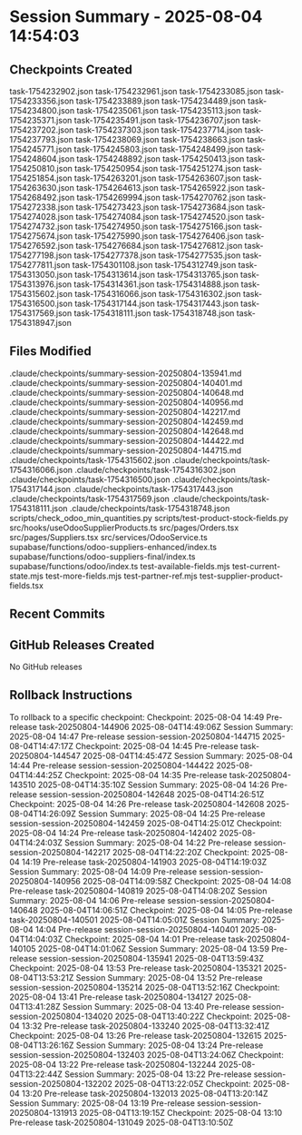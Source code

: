 # Session Summary - 2025-08-04 14:54:03

## Checkpoints Created
task-1754232902.json
task-1754232961.json
task-1754233085.json
task-1754233356.json
task-1754233889.json
task-1754234489.json
task-1754234800.json
task-1754235061.json
task-1754235113.json
task-1754235371.json
task-1754235491.json
task-1754236707.json
task-1754237202.json
task-1754237303.json
task-1754237714.json
task-1754237793.json
task-1754238069.json
task-1754238663.json
task-1754245771.json
task-1754245803.json
task-1754248499.json
task-1754248604.json
task-1754248892.json
task-1754250413.json
task-1754250810.json
task-1754250954.json
task-1754251274.json
task-1754251854.json
task-1754263201.json
task-1754263607.json
task-1754263630.json
task-1754264613.json
task-1754265922.json
task-1754268492.json
task-1754269994.json
task-1754270762.json
task-1754272338.json
task-1754273423.json
task-1754273684.json
task-1754274028.json
task-1754274084.json
task-1754274520.json
task-1754274732.json
task-1754274950.json
task-1754275166.json
task-1754275674.json
task-1754275990.json
task-1754276406.json
task-1754276592.json
task-1754276684.json
task-1754276812.json
task-1754277198.json
task-1754277378.json
task-1754277535.json
task-1754277811.json
task-1754301108.json
task-1754312749.json
task-1754313050.json
task-1754313614.json
task-1754313765.json
task-1754313976.json
task-1754314361.json
task-1754314888.json
task-1754315602.json
task-1754316066.json
task-1754316302.json
task-1754316500.json
task-1754317144.json
task-1754317443.json
task-1754317569.json
task-1754318111.json
task-1754318748.json
task-1754318947.json

## Files Modified
.claude/checkpoints/summary-session-20250804-135941.md
.claude/checkpoints/summary-session-20250804-140401.md
.claude/checkpoints/summary-session-20250804-140648.md
.claude/checkpoints/summary-session-20250804-140956.md
.claude/checkpoints/summary-session-20250804-142217.md
.claude/checkpoints/summary-session-20250804-142459.md
.claude/checkpoints/summary-session-20250804-142648.md
.claude/checkpoints/summary-session-20250804-144422.md
.claude/checkpoints/summary-session-20250804-144715.md
.claude/checkpoints/task-1754315602.json
.claude/checkpoints/task-1754316066.json
.claude/checkpoints/task-1754316302.json
.claude/checkpoints/task-1754316500.json
.claude/checkpoints/task-1754317144.json
.claude/checkpoints/task-1754317443.json
.claude/checkpoints/task-1754317569.json
.claude/checkpoints/task-1754318111.json
.claude/checkpoints/task-1754318748.json
scripts/check_odoo_min_quantities.py
scripts/test-product-stock-fields.py
src/hooks/useOdooSupplierProducts.ts
src/pages/Orders.tsx
src/pages/Suppliers.tsx
src/services/OdooService.ts
supabase/functions/odoo-suppliers-enhanced/index.ts
supabase/functions/odoo-suppliers-final/index.ts
supabase/functions/odoo/index.ts
test-available-fields.mjs
test-current-state.mjs
test-more-fields.mjs
test-partner-ref.mjs
test-supplier-product-fields.tsx

## Recent Commits


## GitHub Releases Created
No GitHub releases

## Rollback Instructions
To rollback to a specific checkpoint:
Checkpoint: 2025-08-04 14:49	Pre-release	task-20250804-144906	2025-08-04T14:49:06Z
Session Summary: 2025-08-04 14:47	Pre-release	session-session-20250804-144715	2025-08-04T14:47:17Z
Checkpoint: 2025-08-04 14:45	Pre-release	task-20250804-144547	2025-08-04T14:45:47Z
Session Summary: 2025-08-04 14:44	Pre-release	session-session-20250804-144422	2025-08-04T14:44:25Z
Checkpoint: 2025-08-04 14:35	Pre-release	task-20250804-143510	2025-08-04T14:35:10Z
Session Summary: 2025-08-04 14:26	Pre-release	session-session-20250804-142648	2025-08-04T14:26:51Z
Checkpoint: 2025-08-04 14:26	Pre-release	task-20250804-142608	2025-08-04T14:26:09Z
Session Summary: 2025-08-04 14:25	Pre-release	session-session-20250804-142459	2025-08-04T14:25:01Z
Checkpoint: 2025-08-04 14:24	Pre-release	task-20250804-142402	2025-08-04T14:24:03Z
Session Summary: 2025-08-04 14:22	Pre-release	session-session-20250804-142217	2025-08-04T14:22:20Z
Checkpoint: 2025-08-04 14:19	Pre-release	task-20250804-141903	2025-08-04T14:19:03Z
Session Summary: 2025-08-04 14:09	Pre-release	session-session-20250804-140956	2025-08-04T14:09:58Z
Checkpoint: 2025-08-04 14:08	Pre-release	task-20250804-140819	2025-08-04T14:08:20Z
Session Summary: 2025-08-04 14:06	Pre-release	session-session-20250804-140648	2025-08-04T14:06:51Z
Checkpoint: 2025-08-04 14:05	Pre-release	task-20250804-140501	2025-08-04T14:05:01Z
Session Summary: 2025-08-04 14:04	Pre-release	session-session-20250804-140401	2025-08-04T14:04:03Z
Checkpoint: 2025-08-04 14:01	Pre-release	task-20250804-140105	2025-08-04T14:01:06Z
Session Summary: 2025-08-04 13:59	Pre-release	session-session-20250804-135941	2025-08-04T13:59:43Z
Checkpoint: 2025-08-04 13:53	Pre-release	task-20250804-135321	2025-08-04T13:53:21Z
Session Summary: 2025-08-04 13:52	Pre-release	session-session-20250804-135214	2025-08-04T13:52:16Z
Checkpoint: 2025-08-04 13:41	Pre-release	task-20250804-134127	2025-08-04T13:41:28Z
Session Summary: 2025-08-04 13:40	Pre-release	session-session-20250804-134020	2025-08-04T13:40:22Z
Checkpoint: 2025-08-04 13:32	Pre-release	task-20250804-133240	2025-08-04T13:32:41Z
Checkpoint: 2025-08-04 13:26	Pre-release	task-20250804-132615	2025-08-04T13:26:16Z
Session Summary: 2025-08-04 13:24	Pre-release	session-session-20250804-132403	2025-08-04T13:24:06Z
Checkpoint: 2025-08-04 13:22	Pre-release	task-20250804-132244	2025-08-04T13:22:44Z
Session Summary: 2025-08-04 13:22	Pre-release	session-session-20250804-132202	2025-08-04T13:22:05Z
Checkpoint: 2025-08-04 13:20	Pre-release	task-20250804-132013	2025-08-04T13:20:14Z
Session Summary: 2025-08-04 13:19	Pre-release	session-session-20250804-131913	2025-08-04T13:19:15Z
Checkpoint: 2025-08-04 13:10	Pre-release	task-20250804-131049	2025-08-04T13:10:50Z
